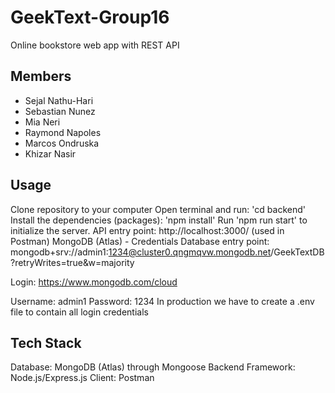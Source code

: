 # GeekText-Group16

Online bookstore web app with REST API

## Members 
- Sejal Nathu-Hari
- Sebastian Nunez
- Mia Neri
- Raymond Napoles
- Marcos Ondruska
- Khizar Nasir

## Usage
Clone repository to your computer
Open terminal and run: 'cd backend'
Install the dependencies (packages): 'npm install'
Run 'npm run start' to initialize the server.
API entry point: http://localhost:3000/ (used in Postman)
MongoDB (Atlas) - Credentials
Database entry point: mongodb+srv://admin1:1234@cluster0.qngmqvw.mongodb.net/GeekTextDB?retryWrites=true&w=majority

Login: https://www.mongodb.com/cloud

Username: admin1
Password: 1234
In production we have to create a .env file to contain all login credentials

## Tech Stack
Database: MongoDB (Atlas) through Mongoose
Backend Framework: Node.js/Express.js
Client: Postman
